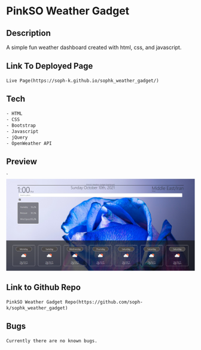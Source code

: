# PinkSO Weather Gadget

## Description
A simple fun weather dashboard created with html, css, and javascript.

## Link To Deployed Page
    Live Page(https://soph-k.github.io/sophk_weather_gadget/)


## Tech

    - HTML
    - CSS
    - Bootstrap
    - Javascript
    - jQuery
    - OpenWeather API


## Preview
`
    ![Preview Of Sophk Weather Gadget webpage](.\assests\images\screenshot.png)


## Link to Github Repo

    PinkSO Weather Gadget Repo(https://github.com/soph-k/sophk_weather_gadget)


## Bugs 

    Currently there are no known bugs.